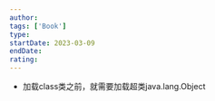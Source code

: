 ```yaml
---
author: 
tags: ['Book']
type: 
startDate: 2023-03-09
endDate: 
rating: 
---
```


- 加载class类之前，就需要加载超类java.lang.Object








